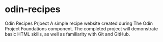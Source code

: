# odin-recipes
Odin Recipes Prjoect
A simple recipe website created during The Odin Project Foundations component. The completed project will demonstrate basic HTML skills, as well as familiarity with Git and GitHub.
